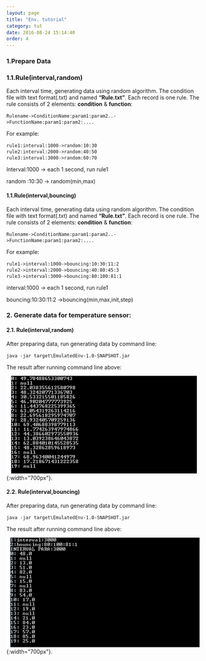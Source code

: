 ```yaml
---
layout: page
title: "Env. tutorial"
category: tut
date: 2016-08-24 15:14:40
order: 4
---
```


### 1.Prepare Data

### 1.1.Rule(interval,random)

Each interval time, generating data using random algorithm. The condition file with text format(.txt) and named **“Rule.txt”**. Each record is one rule. The rule consists of 2 elements: **condition** & **function**:

    Rulename->ConditionName:param1:param2..->FunctionName:param1:param2:....

For example: 

    rule1:interval:1000->random:10:30
    rule2:interval:2000->random:40:50
    rule3:interval:3000->random:60:70
    
Interval:1000 -> each 1 second, run rule1

random :10:30 -> random(min,max)

#### 1.1.Rule(interval,bouncing)

Each interval time, generating data using random algorithm. The condition file with text format(.txt) and named **“Rule.txt”**. Each record is one rule. The rule consists of 2 elements: **condition** & **function**:

    Rulename->ConditionName:param1:param2..->FunctionName:param1:param2:....

For example: 

    rule1->interval:1000->bouncing:10:30:11:2
    rule2->interval:2000->bouncing:40:80:45:3
    rule3->interval:3000->bouncing:80:100:81:1

interval:1000 -> each 1 second, run rule1

bouncing:10:30:11:2 ->bouncing(min,max,init,step)

### 2. Generate data for temperature sensor:

#### 2.1. Rule(interval,random)

After preparing data, run generating data by command line: 

    java -jar target\EmulatedEnv-1.0-SNAPSHOT.jar 

The result after running command line above: 

![interval random](../images/emultedEnvRandom.png "GenData interval random"){:width="700px"}.

#### 2.2. Rule(interval,bouncing)

After preparing data, run generating data by command line: 

    java -jar target\EmulatedEnv-1.0-SNAPSHOT.jar 

The result after running command line above: 

![interval bouncing](../images/emulatedEnvBouncing.png "GenData interval bouncing"){:width="700px"}.



